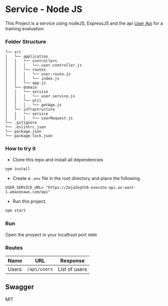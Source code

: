 # Service - Node JS 

This Project is a service using nodeJS, ExpressJS and the api [User Api](https://app.swaggerhub.com/apis/jbrizio/ms-users-api/1.0.0) for a training evaluation. 

### Folder Structure

```
└── src
│   └── application
│   │   └── controllers
│   │   │   └── user.controller.js
│   │   └── routes
│   │   │   └── user.route.js
│   │   │   └── index.js
│   │   └── app.js
│   └── domain
│   │   └── service
│   │   │   └── user.service.js
│   │   └── util
│   │   │   └── getAge.js
│   └── infrastructure
│   │   └── service
│   │   │   └── userRequest.js
└── .gitignore
└── .eslintrc.json
└── package.json
└── package-lock.json
```

### How to try it

- Clone this repo and install all dependencies

```sh
npm install
```

- Create a `.env` file in the root directory and place the following.

```
USER_SERVICE_URL= "https://2eja2nqth0.execute-api.us-east-1.amazonaws.com/api"
```

- Run this project.

```sh
npm start
```

### Run

Open the proyect in your localhost port `4000`


### Routes

| Name   | URL                    | Response            |
| ------ | ---------------------- | ------------------- |
| Users  | `/api/users`           | List of users       |

## Swagger

MIT
